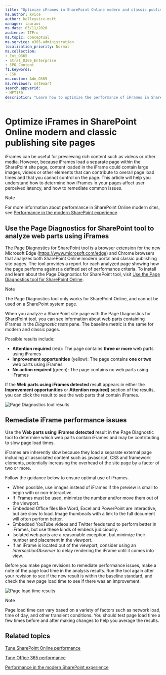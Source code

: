 ```yaml
---
title: "Optimize iFrames in SharePoint Online modern and classic publishing site pages"
ms.author: kvice
author: kelleyvice-msft
manager: laurawi
ms.date: 03/11/2020
audience: ITPro
ms.topic: conceptual
ms.service: o365-administration
localization_priority: Normal
ms.collection: 
- Ent_O365
- Strat_O365_Enterprise
- SPO_Content
f1.keywords:
- CSH
ms.custom: Adm_O365
ms.reviewer: sstewart
search.appverid:
- MET150
description: "Learn how to optimize the performance of iFrames in SharePoint Online modern and classic publishing site pages."
---
```


# Optimize iFrames in SharePoint Online modern and classic publishing site pages

iFrames can be useful for previewing rich content such as videos or other media. However, because iFrames load a separate page within the SharePoint site page, content loaded in the iFrame could contain large images, videos or other elements that can contribute to overall page load times and that you cannot control on the page. This article will help you understand how to determine how iFrames in your pages affect user perceived latency, and how to remediate common issues.

>[!NOTE]
>For more information about performance in SharePoint Online modern sites, see [Performance in the modern SharePoint experience](https://docs.microsoft.com/sharepoint/modern-experience-performance).

## Use the Page Diagnostics for SharePoint tool to analyze web parts using iFrames

The Page Diagnostics for SharePoint tool is a browser extension for the new Microsoft Edge (https://www.microsoft.com/edge) and Chrome browsers that analyzes both SharePoint Online modern portal and classic publishing site pages. The tool provides a report for each analyzed page showing how the page performs against a defined set of performance criteria. To install and learn about the Page Diagnostics for SharePoint tool, visit [Use the Page Diagnostics tool for SharePoint Online](page-diagnostics-for-spo.md).

>[!NOTE]
>The Page Diagnostics tool only works for SharePoint Online, and cannot be used on a SharePoint system page.

When you analyze a SharePoint site page with the Page Diagnostics for SharePoint tool, you can see information about web parts containing iFrames in the _Diagnostic tests_ pane. The baseline metric is the same for modern and classic pages.

Possible results include:

- **Attention required** (red): The page contains **three or more** web parts using iFrames
- **Improvement opportunities** (yellow): The page contains **one or two** web parts using iFrames
- **No action required** (green): The page contains no web parts using iFrames

If the **Web parts using iFrames detected** result appears in either the **Improvement opportunities** or **Attention required)** section of the results, you can click the result to see the web parts that contain iFrames.

![Page Diagnostics tool results](media/modern-portal-optimization/pagediag-iframe-yellow.png)

## Remediate iFrame performance issues

Use the **Web parts using iFrames detected** result in the Page Diagnostic tool to determine which web parts contain iFrames and may be contributing to slow page load times.

iFrames are inherently slow because they load a separate external page including all associated content such as javascript, CSS and framework elements, potentially increasing the overhead of the site page by a factor of two or more.

Follow the guidance below to ensure optimal use of iFrames.

- When possible, use images instead of iFrames if the preview is small to begin with or non-interactive.
- If iFrames must be used, minimize the number and/or move them out of the viewport.
- Embedded Office files like Word, Excel and PowerPoint are interactive, but are slow to load. Image thumbnails with a link to the full document will often perform better.
- Embedded YouTube videos and Twitter feeds tend to perform better in iFrames, but use these kinds of embeds judiciously.
- Isolated web parts are a reasonable exception, but minimize their number and placement in the viewport.
- If an iFrame is located out of the viewport, consider using an _IntersectionObserver_ to delay rendering the iFrame until it comes into view.

Before you make page revisions to remediate performance issues, make a note of the page load time in the analysis results. Run the tool again after your revision to see if the new result is within the baseline standard, and check the new page load time to see if there was an improvement.

![Page load time results](media/modern-portal-optimization/pagediag-page-load-time.png)

>[!NOTE]
>Page load time can vary based on a variety of factors such as network load, time of day, and other transient conditions. You should test page load time a few times before and after making changes to help you average the results.

## Related topics

[Tune SharePoint Online performance](tune-sharepoint-online-performance.md)

[Tune Office 365 performance](tune-office-365-performance.md)

[Performance in the modern SharePoint experience](https://docs.microsoft.com/sharepoint/modern-experience-performance)
